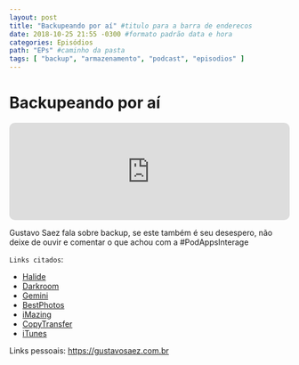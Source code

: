 ```yaml
---
layout: post
title: "Backupeando por aí" #titulo para a barra de enderecos
date: 2018-10-25 21:55 -0300 #formato padrão data e hora
categories: Episódios
path: "EPs" #caminho da pasta
tags: [ "backup", "armazenamento", "podcast", "episodios" ]
---
```


# Backupeando por aí

<iframe allow="autoplay *; encrypted-media *; fullscreen *; clipboard-write" frameborder="0" height="175" style="width:100%;max-width:660px;overflow:hidden;border-radius:10px;" sandbox="allow-forms allow-popups allow-same-origin allow-scripts allow-storage-access-by-user-activation allow-top-navigation-by-user-activation" src="https://embed.podcasts.apple.com/us/podcast/podapps/id1434188907?i=1000422601675&theme=auto"></iframe>

Gustavo Saez fala sobre backup, se este também é seu desespero, não deixe de ouvir e comentar o que achou com a #PodAppsInterage

`Links citados`:
- [Halide](https://apple.co/2qb0Z3Z)
- [Darkroom](https://apple.co/2OLsiAu)
- [Gemini](https://apple.co/2D57wpi)
- [BestPhotos](https://apple.co/2yyvUfe)
- [iMazing](https://imazing.com)
- [CopyTransfer](https://www.copytrans.net/)
- [iTunes](https://www.apple.com/itunes/)

Links pessoais:
https://gustavosaez.com.br